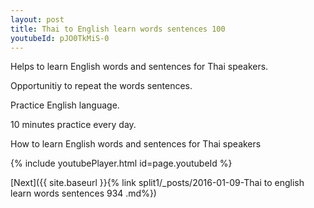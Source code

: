```yaml
---
layout: post
title: Thai to English learn words sentences 100 
youtubeId: pJO0TkMiS-0
---
```

 
 
Helps to learn English words and sentences for Thai speakers.

Opportunitiy to repeat the words sentences. 

Practice English language. 
 
10 minutes practice every day. 
 
How to learn English words and sentences for Thai speakers 
 
{% include youtubePlayer.html id=page.youtubeId %}
 
 
[Next]({{ site.baseurl }}{% link  split1/_posts/2016-01-09-Thai to english learn words sentences 934 .md%})
 
